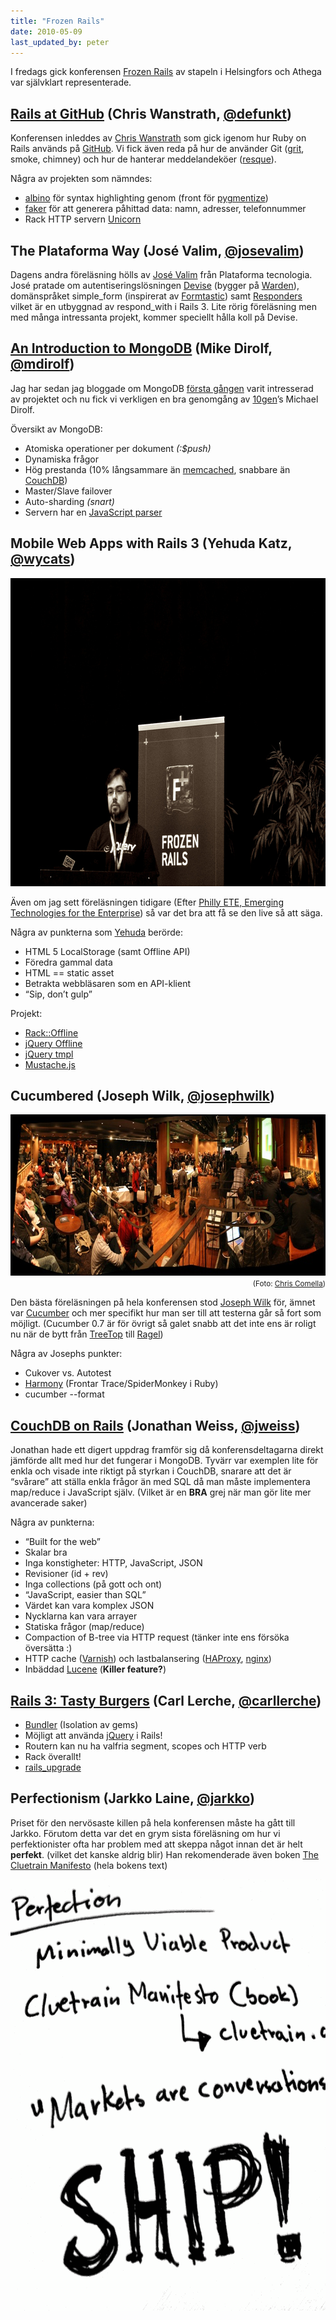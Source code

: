 ```yaml
---
title: "Frozen Rails"
date: 2010-05-09
last_updated_by: peter
---
```

I fredags gick konferensen <a href="http://frozenrails.eu">Frozen Rails</a> av stapeln i Helsingfors och Athega var självklart representerade.
<h2><a href="http://www.slideshare.net/err/inside-github">Rails at GitHub</a> (Chris Wanstrath, <a href="http://twitter.com/defunkt">@defunkt</a>)</h2>
Konferensen inleddes av <a href="http://chriswanstrath.com/">Chris Wanstrath</a> som gick igenom hur Ruby on Rails används på <a href="http://github.com/">GitHub</a>. Vi fick även reda på hur de använder Git (<a href="http://github.com/mojombo/grit">grit</a>, smoke, chimney) och hur de hanterar meddelandeköer (<a href="http://github.com/defunkt/resque">resque</a>).

Några av projekten som nämndes:
<ul>
	<li><a href="http://github.com/github/albino/">albino</a> för syntax highlighting genom (front för <a href="http://pygments.org/docs/cmdline/">pygmentize</a>)</li>
	<li><a href="http://faker.rubyforge.org/">faker</a> för att generera påhittad data: namn, adresser, telefonnummer</li>
	<li>Rack HTTP servern <a href="http://unicorn.bogomips.org/">Unicorn</a></li>
</ul>
<h2>The Plataforma Way (José Valim, <a href="http://twitter.com/josevalim">@josevalim</a>)</h2>
Dagens andra föreläsning hölls av <a href="http://twitter.com/josevalim">José Valim</a> från Plataforma tecnologia. José pratade om autentiseringslösningen <a href="http://blog.plataformatec.com.br/tag/devise/">Devise</a> (bygger på <a href="http://wiki.github.com/hassox/warden/">Warden</a>), domänspråket simple_form (inspirerat av <a href="http://github.com/justinfrench/formtastic">Formtastic</a>) samt <a href="http://github.com/plataformatec/responders">Responders</a> vilket är en utbyggnad av respond_with i Rails 3. Lite rörig föreläsning men med många intressanta projekt, kommer speciellt hålla koll på Devise.
<div>
<h2><a href="http://www.slideshare.net/mdirolf/mongodb-at-frozenrails">An Introduction to MongoDB</a> (Mike Dirolf, <a href="http://twitter.com/mdirolf">@mdirolf</a>)</h2>
</div>
Jag har sedan jag bloggade om MongoDB <a href="http://athega.se/2009/07/06/mongodb/">första gången</a> varit intresserad av projektet och nu fick vi verkligen en bra genomgång av <a href="http://www.10gen.com/">10gen</a>’s Michael Dirolf.

Översikt av MongoDB:
<ul>
	<li>Atomiska operationer per dokument <em>(:$push)</em></li>
	<li>Dynamiska frågor</li>
	<li>Hög prestanda (10% långsammare än <a href="http://memcached.org/">memcached</a>, snabbare än <a href="http://couchdb.apache.org/">CouchDB</a>)</li>
	<li>Master/Slave failover</li>
	<li>Auto-sharding <em>(snart)</em></li>
	<li>Servern har en <a href="http://www.mongodb.org/display/DOCS/Server-side+Code+Execution#Server-sideCodeExecution-Storingfunctionsserverside">JavaScript parser</a></li>
</ul>
<h2>Mobile Web Apps with Rails 3 (Yehuda Katz, <a href="http://twitter.com/wycats">@wycats</a>)</h2>
<img class="alignnone size-full wp-image-661" title="Yehuda Katz på Frozen Rails" src="/assets/legacy/uploads/2010/05/Screen-shot-2010-05-09-at-23.34.43-.png" alt="Yehuda Katz på Frozen Rails" width="750" height="493" />

Även om jag sett föreläsningen tidigare (Efter <a href="http://phillyemergingtech.com/">Philly ETE, Emerging Technologies for the Enterprise</a>) så var det bra att få se den live så att säga.

Några av punkterna som <a href="http://yehudakatz.com/">Yehuda</a> berörde:
<ul>
	<li>HTML 5 LocalStorage (samt Offline API)</li>
	<li>Föredra gammal data</li>
	<li>HTML == static asset</li>
	<li>Betrakta webbläsaren som en API-klient</li>
	<li>“Sip, don’t gulp”</li>
</ul>
Projekt:
<ul>
	<li><a href="http://github.com/wycats/rack-offline">Rack::Offline</a></li>
	<li><a href="http://github.com/wycats/jquery-offline">jQuery Offline</a></li>
	<li><a href="http://github.com/jquery/jquery-tmpl">jQuery tmpl</a></li>
	<li><a href="http://github.com/janl/mustache.js">Mustache.js</a></li>
</ul>
<h2>Cucumbered (Joseph Wilk, <a href="http://twitter.com/josephwilk">@josephwilk</a>)</h2>
<p style="text-align: right;">
<img class="size-full" title="Frozen Rails Cucumbered" src="/assets/legacy/uploads/2010/05/frozen_rails_cucumbered.jpg" alt="Frozen Rails Cucumbered" width="750" height="258" /><br />
<small>(Foto: <a href="http://twitter.com/chrisco">Chris Comella</a>)</small>
</p>
Den bästa föreläsningen på hela konferensen stod <a href="http://blog.josephwilk.net/">Joseph Wilk</a> för, ämnet var <a href="http://cukes.info/">Cucumber</a> och mer specifikt hur man ser till att testerna går så fort som möjligt. (Cucumber 0.7 är för övrigt så galet snabb att det inte ens är roligt nu när de bytt från <a href="http://treetop.rubyforge.org/">TreeTop</a> till <a href="http://www.complang.org/ragel/">Ragel</a>)

Några av Josephs punkter:
<ul>
	<li>Cukover vs. Autotest</li>
	<li><a href="http://github.com/mynyml/harmony">Harmony</a> (Frontar Trace/SpiderMonkey i Ruby)</li>
	<li>cucumber --format</li>
</ul>
<h2><a href="http://www.slideshare.net/jweiss/couchdb-on-rails-frozenrails-2010">CouchDB on Rails</a> (Jonathan Weiss, <a href="http://twitter.com/jweiss">@jweiss</a>)</h2>
Jonathan hade ett digert uppdrag framför sig då konferensdeltagarna direkt jämförde allt med hur det fungerar i MongoDB. Tyvärr var exemplen lite för enkla och visade inte riktigt på styrkan i CouchDB, snarare att det är “svårare” att ställa enkla frågor än med SQL då man måste implementera map/reduce i JavaScript själv. (Vilket är en <strong>BRA</strong> grej när man gör lite mer avancerade saker)

Några av punkterna:
<ul>
	<li>“Built for the web”</li>
	<li>Skalar bra</li>
	<li>Inga konstigheter: HTTP, JavaScript, JSON</li>
	<li>Revisioner (id + rev)</li>
	<li>Inga collections (på gott och ont)</li>
	<li>“JavaScript, easier than SQL”</li>
	<li>Värdet kan vara komplex JSON</li>
	<li>Nycklarna kan vara arrayer</li>
	<li>Statiska frågor (map/reduce)</li>
	<li>Compaction of B-tree via HTTP request (tänker inte ens försöka översätta :)</li>
	<li>HTTP cache (<a href="http://varnish-cache.org/">Varnish</a>) och lastbalansering (<a href="http://haproxy.1wt.eu/">HAProxy</a>, <a href="http://nginx.org/">nginx</a>)</li>
	<li>Inbäddad <a href="http://lucene.apache.org">Lucene</a> (<strong>Killer feature?</strong>)</li>
</ul>
<h2><a href="http://www.slideshare.net/carllerche/frozen-rails-slides">Rails 3: Tasty Burgers</a> (Carl Lerche, <a href="http://twitter.com/carllerche">@carllerche</a>)</h2>
<ul>
	<li><a href="http://gembundler.com/">Bundler</a> (Isolation av gems)</li>
	<li>Möjligt att använda <a href="http://jquery.com">jQuery</a> i Rails!</li>
	<li>Routern kan nu ha valfria segment, scopes och HTTP verb</li>
	<li>Rack överallt!</li>
	<li><a href="http://github.com/rails/rails_upgrade">rails_upgrade</a></li>
</ul>
<h2>Perfectionism (Jarkko Laine, <a href="http://twitter.com/jarkko">@jarkko</a>)</h2>
Priset för den nervösaste killen på hela konferensen måste ha gått till Jarkko. Förutom detta var det en grym sista föreläsning om hur vi perfektionister ofta har problem med att skeppa något innan det är helt <strong>perfekt</strong>. (vilket det kanske aldrig blir) Han rekomenderade även boken <a href="http://www.cluetrain.com/book/index.html">The Cluetrain Manifesto</a> (hela bokens text)

<a href="/assets/legacy/uploads/2010/05/perfection.png"><img class="alignnone size-full wp-image-656" title="SHIP!" src="/assets/legacy/uploads/2010/05/perfection.png" alt="Perfection, Minimally Viable Product, Markets are conversations, Ship!" width="750" height="690" /></a>

